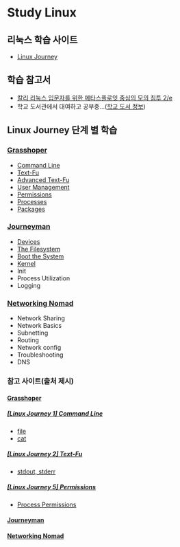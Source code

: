 # Study Linux

## 리눅스 학습 사이트
- [Linux Journey](https://linuxjourney.com/)

## 학습 참고서
- [칼리 리눅스 입문자를 위한 메타스플로잇 중심의 모의 침투 2/e](http://acornpub.co.kr/book/meatsploit-pentest-2e)
- 학교 도서관에서 대여하고 공부중...([학교 도서 정보](http://library.hallym.ac.kr/search/detail/CATTOT000079199623?mainLink=/search/tot&briefLink=/search/tot/result?os=DESC_A_q=%EC%B9%BC%EB%A6%AC+%EB%A6%AC%EB%88%85%EC%8A%A4_A_websysdiv=tot_A_st=FRNT_A_oi=DISP06_A_y=0_A_x=0_A_si=TOTAL))

## Linux Journey 단계 별 학습
### [Grasshoper](https://github.com/KangBokyeong/Study_Linux/tree/master/Grasshoper)
- [Command Line](https://github.com/KangBokyeong/Study_Linux/blob/master/Grasshoper/%5BLinux%20Journey%201%5D%20Command%20Line.md)
- [Text-Fu](https://github.com/KangBokyeong/Study_Linux/blob/master/Grasshoper/%5BLinux%20Journey%202%5D%20Text-Fu.md)
- [Advanced Text-Fu](https://github.com/KangBokyeong/Study_Linux/blob/master/Grasshoper/%5BLinux%20Journey%203%5D%20Advanced%20Text-Fu.md)
- [User Management](https://github.com/KangBokyeong/Study_Linux/blob/master/Grasshoper/%5BLinux%20Journey%204%5D%20User%20Management.md)
- [Permissions](https://github.com/KangBokyeong/Study_Linux/blob/master/Grasshoper/%5BLinux%20Journey%205%5D%20Permissions.md)
- [Processes](https://github.com/KangBokyeong/Study_Linux/blob/master/Grasshoper/%5BLinux%20Journey%206%5D%20Processes.md)
- [Packages](https://github.com/KangBokyeong/Study_Linux/blob/master/Grasshoper/%5BLinux%20Journey%207%5D%20Packages.md)

### [Journeyman](https://github.com/KangBokyeong/Study_Linux/tree/master/Journeyman)
- [Devices](https://github.com/KangBokyeong/Study_Linux/blob/master/Journeyman/%5BLinux%20Journey%201%5D%20Devices.md)
- [The Filesystem](https://github.com/KangBokyeong/Study_Linux/blob/master/Journeyman/%5BLinux%20Journey%202%5D%20The%20Filesystem.md)
- [Boot the System](https://github.com/KangBokyeong/Study_Linux/blob/master/Journeyman/%5BLinux%20Journey%203%5D%20Boot%20the%20System.md)
- [Kernel](https://github.com/KangBokyeong/Study_Linux/blob/master/Journeyman/%5BLinux%20Journey%204%5D%20Kernel.md)
- Init
- Process Utilization
- Logging

### [Networking Nomad](https://github.com/KangBokyeong/Study_Linux/tree/master/Networking%20Nomad)
- Network Sharing
- Network Basics
- Subnetting
- Routing
- Network config
- Troubleshooting
- DNS

### 참고 사이트(출처 제시)
#### [Grasshoper](https://github.com/KangBokyeong/Study_Linux/tree/master/Grasshoper)
##### [[Linux Journey 1] Command Line](https://github.com/KangBokyeong/Study_Linux/blob/master/Grasshoper/%5BLinux%20Journey%201%5D%20Command%20Line.md)
- [file](https://korbillgates.tistory.com/161)
- [cat](http://www.incodom.kr/Linux/%EA%B8%B0%EB%B3%B8%EB%AA%85%EB%A0%B9%EC%96%B4/cat)
##### [[Linux Journey 2] Text-Fu](https://github.com/KangBokyeong/Study_Linux/blob/master/Grasshoper/%5BLinux%20Journey%202%5D%20Text-Fu.md)
- [stdout, stderr](https://sarc.io/index.php/forum/tips/551-linux-stdout-stderr-dev-null)
##### [[Linux Journey 5] Permissions](https://github.com/KangBokyeong/Study_Linux/blob/master/Grasshoper/%5BLinux%20Journey%205%5D%20Permissions.md)
- [Process Permissions](https://m.blog.naver.com/PostView.nhn?blogId=scvpark&logNo=70163718517&proxyReferer=https%3A%2F%2Fwww.google.com%2F)

#### [Journeyman](https://github.com/KangBokyeong/Study_Linux/tree/master/Journeyman)
#### [Networking Nomad](https://github.com/KangBokyeong/Study_Linux/tree/master/Networking%20Nomad)

